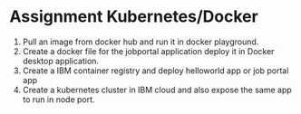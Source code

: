 # Assignment Kubernetes/Docker

1. Pull an image from docker hub and run it in docker playground.
2. Create a docker file for the jobportal application deploy it in Docker desktop application.
3. Create a IBM container registry and deploy helloworld app or job portal app
4. Create a kubernetes cluster in IBM cloud and also expose the same app to run in node port.
